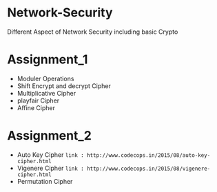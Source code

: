 # Network-Security
Different Aspect of Network Security including basic  Crypto 

# Assignment_1 
* Moduler Operations
* Shift Encrypt and decrypt Cipher
* Multiplicative Cipher
* playfair Cipher
* Affine Cipher

# Assignment_2
* Auto Key Cipher ```link : http://www.codecops.in/2015/08/auto-key-cipher.html```
* Vigenere Cipher ```link : http://www.codecops.in/2015/08/vigenere-cipher.html ```
* Permutation Cipher
